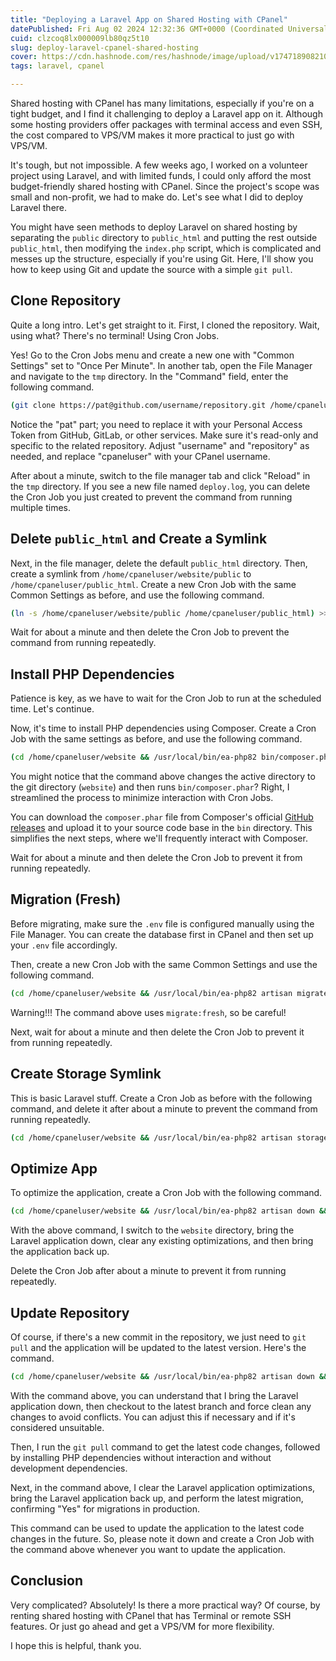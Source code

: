 ```yaml
---
title: "Deploying a Laravel App on Shared Hosting with CPanel"
datePublished: Fri Aug 02 2024 12:32:36 GMT+0000 (Coordinated Universal Time)
cuid: clzcoq8lx000009lb80qz5t10
slug: deploy-laravel-cpanel-shared-hosting
cover: https://cdn.hashnode.com/res/hashnode/image/upload/v1747189082104/78de42ae-2759-42cb-8b47-173a4127732e.png
tags: laravel, cpanel

---
```


Shared hosting with CPanel has many limitations, especially if you're on a tight budget, and I find it challenging to deploy a Laravel app on it. Although some hosting providers offer packages with terminal access and even SSH, the cost compared to VPS/VM makes it more practical to just go with VPS/VM.

It's tough, but not impossible. A few weeks ago, I worked on a volunteer project using Laravel, and with limited funds, I could only afford the most budget-friendly shared hosting with CPanel. Since the project's scope was small and non-profit, we had to make do. Let's see what I did to deploy Laravel there.

You might have seen methods to deploy Laravel on shared hosting by separating the `public` directory to `public_html` and putting the rest outside `public_html`, then modifying the `index.php` script, which is complicated and messes up the structure, especially if you're using Git. Here, I'll show you how to keep using Git and update the source with a simple `git pull`.

## Clone Repository

Quite a long intro. Let's get straight to it. First, I cloned the repository. Wait, using what? There's no terminal! Using Cron Jobs.

Yes! Go to the Cron Jobs menu and create a new one with "Common Settings" set to "Once Per Minute". In another tab, open the File Manager and navigate to the `tmp` directory. In the "Command" field, enter the following command.

```bash
(git clone https://pat@github.com/username/repository.git /home/cpaneluser/website) >> /home/cpaneluser/tmp/deploy.log
```

Notice the "pat" part; you need to replace it with your Personal Access Token from GitHub, GitLab, or other services. Make sure it's read-only and specific to the related repository. Adjust "username" and "repository" as needed, and replace "cpaneluser" with your CPanel username.

After about a minute, switch to the file manager tab and click "Reload" in the `tmp` directory. If you see a new file named `deploy.log`, you can delete the Cron Job you just created to prevent the command from running multiple times.

## Delete `public_html` and Create a Symlink

Next, in the file manager, delete the default `public_html` directory. Then, create a symlink from `/home/cpaneluser/website/public` to `/home/cpaneluser/public_html`. Create a new Cron Job with the same Common Settings as before, and use the following command.

```bash
(ln -s /home/cpaneluser/website/public /home/cpaneluser/public_html) >> /home/cpaneluser/tmp/deloy.log
```

Wait for about a minute and then delete the Cron Job to prevent the command from running repeatedly.

## Install PHP Dependencies

Patience is key, as we have to wait for the Cron Job to run at the scheduled time. Let's continue.

Now, it's time to install PHP dependencies using Composer. Create a Cron Job with the same settings as before, and use the following command.

```bash
(cd /home/cpaneluser/website && /usr/local/bin/ea-php82 bin/composer.phar install --no-interaction --no-dev) >> /home/cpaneluser/tmp/deploy.log
```

You might notice that the command above changes the active directory to the git directory (`website`) and then runs `bin/composer.phar`? Right, I streamlined the process to minimize interaction with Cron Jobs.

You can download the `composer.phar` file from Composer's official [GitHub releases](https://github.com/composer/composer/releases) and upload it to your source code base in the `bin` directory. This simplifies the next steps, where we'll frequently interact with Composer.

Wait for about a minute and then delete the Cron Job to prevent it from running repeatedly.

## Migration (Fresh)

Before migrating, make sure the `.env` file is configured manually using the File Manager. You can create the database first in CPanel and then set up your `.env` file accordingly.

Then, create a new Cron Job with the same Common Settings and use the following command.

```bash
(cd /home/cpaneluser/website && /usr/local/bin/ea-php82 artisan migrate:fresh --seed) >> /home/cpaneluser/tmp/deploy.log
```

Warning!!! The command above uses `migrate:fresh`, so be careful!

Next, wait for about a minute and then delete the Cron Job to prevent it from running repeatedly.

## Create Storage Symlink

This is basic Laravel stuff. Create a Cron Job as before with the following command, and delete it after about a minute to prevent the command from running repeatedly.

```bash
(cd /home/cpaneluser/website && /usr/local/bin/ea-php82 artisan storage:link) >> /home/cpaneluser/tmp/deploy.log
```

## Optimize App

To optimize the application, create a Cron Job with the following command.

```bash
(cd /home/cpaneluser/website && /usr/local/bin/ea-php82 artisan down && /usr/local/bin/ea-php82 artisan optimize:clear && /usr/local/bin/ea-php82 artisan up) >> /home/cpaneluser/tmp/deploy.log
```

With the above command, I switch to the `website` directory, bring the Laravel application down, clear any existing optimizations, and then bring the application back up.

Delete the Cron Job after about a minute to prevent it from running repeatedly.

## Update Repository

Of course, if there's a new commit in the repository, we just need to `git pull` and the application will be updated to the latest version. Here's the command.

```bash
(cd /home/cpaneluser/website && /usr/local/bin/ea-php82 artisan down && git checkout . && git clean -f && git pull && /usr/local/bin/ea-php82 bin/composer.phar install --no-interaction --no-dev && /usr/local/bin/ea-php82 artisan optimize:clear && /usr/local/bin/ea-php82 artisan up && /usr/local/bin/ea-php82 artisan migrate --force) >> /home/cpaneluser/tmp/deploy.log
```

With the command above, you can understand that I bring the Laravel application down, then checkout to the latest branch and force clean any changes to avoid conflicts. You can adjust this if necessary and if it's considered unsuitable.

Then, I run the `git pull` command to get the latest code changes, followed by installing PHP dependencies without interaction and without development dependencies.

Next, in the command above, I clear the Laravel application optimizations, bring the Laravel application back up, and perform the latest migration, confirming "Yes" for migrations in production.

This command can be used to update the application to the latest code changes in the future. So, please note it down and create a Cron Job with the command above whenever you want to update the application.

## Conclusion

Very complicated? Absolutely! Is there a more practical way? Of course, by renting shared hosting with CPanel that has Terminal or remote SSH features. Or just go ahead and get a VPS/VM for more flexibility.

I hope this is helpful, thank you.